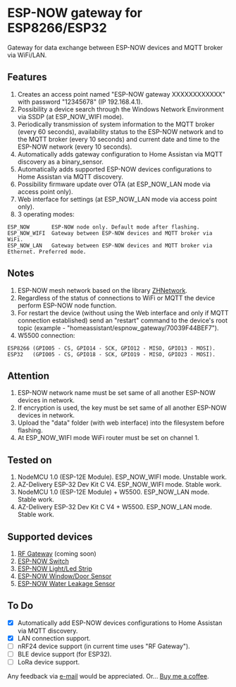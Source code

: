 # ESP-NOW gateway for ESP8266/ESP32

Gateway for data exchange between ESP-NOW devices and MQTT broker via WiFi/LAN.

## Features

1. Creates an access point named "ESP-NOW gateway XXXXXXXXXXXX" with password "12345678" (IP 192.168.4.1).
2. Possibility a device search through the Windows Network Environment via SSDP (at ESP_NOW_WIFI mode).
3. Periodically transmission of system information to the MQTT broker (every 60 seconds), availability status to the ESP-NOW network and to the MQTT broker (every 10 seconds) and current date and time to the ESP-NOW network (every 10 seconds).
4. Automatically adds gateway configuration to Home Assistan via MQTT discovery as a binary_sensor.
5. Automatically adds supported ESP-NOW devices configurations to Home Assistan via MQTT discovery.
6. Possibility firmware update over OTA (at ESP_NOW_LAN mode via access point only).
7. Web interface for settings (at ESP_NOW_LAN mode via access point only).
8. 3 operating modes:

```text
ESP_NOW       ESP-NOW node only. Default mode after flashing.
ESP_NOW_WIFI  Gateway between ESP-NOW devices and MQTT broker via WiFi.
ESP_NOW_LAN   Gateway between ESP-NOW devices and MQTT broker via Ethernet. Preferred mode.
 ```

## Notes

1. ESP-NOW mesh network based on the library [ZHNetwork](https://github.com/aZholtikov/ZHNetwork).
2. Regardless of the status of connections to WiFi or MQTT the device perform ESP-NOW node function.
3. For restart the device (without using the Web interface and only if MQTT connection established) send an "restart" command to the device's root topic (example - "homeassistant/espnow_gateway/70039F44BEF7").
4. W5500 connection:

```text
ESP8266 (GPIO05 - CS, GPIO14 - SCK, GPIO12 - MISO, GPIO13 - MOSI).
ESP32   (GPIO05 - CS, GPIO18 - SCK, GPIO19 - MISO, GPIO23 - MOSI).
```

## Attention

1. ESP-NOW network name must be set same of all another ESP-NOW devices in network.
2. If encryption is used, the key must be set same of all another ESP-NOW devices in network.
3. Upload the "data" folder (with web interface) into the filesystem before flashing.
4. At ESP_NOW_WIFI mode WiFi router must be set on channel 1.

## Tested on

1. NodeMCU 1.0 (ESP-12E Module). ESP_NOW_WIFI mode. Unstable work.
2. AZ-Delivery ESP-32 Dev Kit C V4. ESP_NOW_WIFI mode. Stable work.
3. NodeMCU 1.0 (ESP-12E Module) + W5500. ESP_NOW_LAN mode. Stable work.
4. AZ-Delivery ESP-32 Dev Kit C V4 + W5500. ESP_NOW_LAN mode. Stable work.

## Supported devices

1. [RF Gateway](https://github.com/aZholtikov/RF-Gateway) (coming soon)
2. [ESP-NOW Switch](https://github.com/aZholtikov/ESP-NOW-Switch)
3. [ESP-NOW Light/Led Strip](https://github.com/aZholtikov/ESP-NOW-Light-Led-Strip)
4. [ESP-NOW Window/Door Sensor](https://github.com/aZholtikov/ESP-NOW-Window-Door-Sensor)
5. [ESP-NOW Water Leakage Sensor](https://github.com/aZholtikov/ESP-NOW-Water-Leakage-Sensor)

## To Do

- [X] Automatically add ESP-NOW devices configurations to Home Assistan via MQTT discovery.
- [X] LAN connection support.
- [ ] nRF24 device support (in current time uses "RF Gateway").
- [ ] BLE device support (for ESP32).
- [ ] LoRa device support.

Any feedback via [e-mail](mailto:github@zh.com.ru) would be appreciated. Or... [Buy me a coffee](https://paypal.me/aZholtikov).
